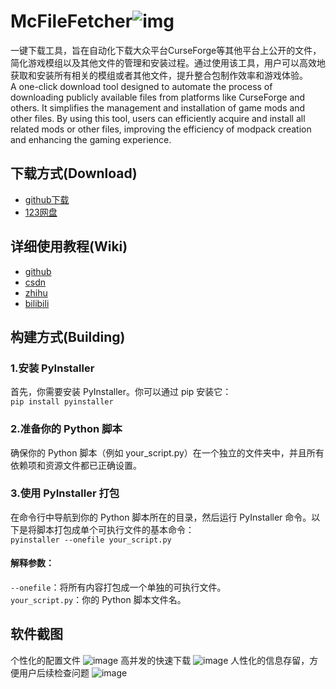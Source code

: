 
# McFileFetcher![img](https://github.com/user-attachments/assets/29c9c3c1-6549-4ae1-907b-ffa151be12cf)

一键下载工具，旨在自动化下载大众平台CurseForge等其他平台上公开的文件，简化游戏模组以及其他文件的管理和安装过程。通过使用该工具，用户可以高效地获取和安装所有相关的模组或者其他文件，提升整合包制作效率和游戏体验。
<br>
A one-click download tool designed to automate the process of downloading publicly available files from platforms like CurseForge and others. It simplifies the management and installation of game mods and other files. By using this tool, users can efficiently acquire and install all related mods or other files, improving the efficiency of modpack creation and enhancing the gaming experience.
## 下载方式(Download)
- [github下载](https://github.com/764069075/McFileFetcher/releases "下载最新版本")
- [123网盘](https://www.123pan.com/s/MQX9-gn2pd "免登录高速下载所有版本")
## 详细使用教程(Wiki)
- [github](https://github.com/764069075/McFileFetcher/wiki)
- [csdn](https://blog.csdn.net/qq_34199015/article/details/142314093)
- [zhihu](https://zhuanlan.zhihu.com/p/720532445)
- [bilibili](https://www.bilibili.com/opus/978058564062937125)
## 构建方式(Building)
### 1.安装 PyInstaller
首先，你需要安装 PyInstaller。你可以通过 pip 安装它：<br>
`pip install pyinstaller`
### 2.准备你的 Python 脚本
确保你的 Python 脚本（例如 your_script.py）在一个独立的文件夹中，并且所有依赖项和资源文件都已正确设置。
### 3.使用 PyInstaller 打包
在命令行中导航到你的 Python 脚本所在的目录，然后运行 PyInstaller 命令。以下是将脚本打包成单个可执行文件的基本命令：<br>
`pyinstaller --onefile your_script.py`
#### 解释参数：
`--onefile`：将所有内容打包成一个单独的可执行文件。<br>
`your_script.py`：你的 Python 脚本文件名。
## 软件截图
个性化的配置文件
![image](https://github.com/user-attachments/assets/0564b556-163d-4a15-a2e0-4cdb3371079b)
高并发的快速下载
![image](https://github.com/user-attachments/assets/688d5f33-e153-4748-bb1b-4117e1b1ba21)
人性化的信息存留，方便用户后续检查问题
![image](https://github.com/user-attachments/assets/bd156dab-dfa6-4ef7-90ef-fe409d302e09)
